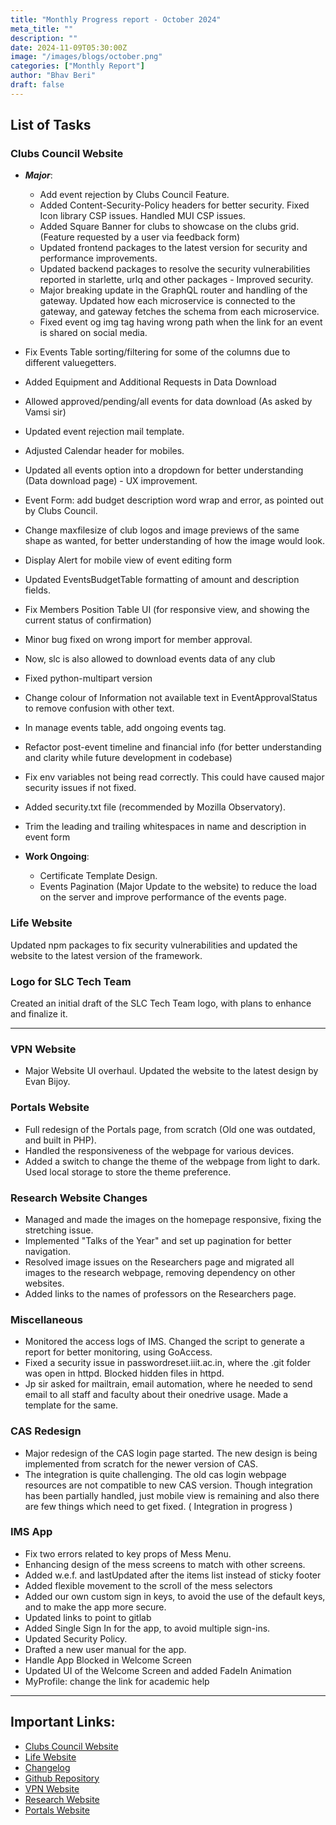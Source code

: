 ```yaml
---
title: "Monthly Progress report - October 2024"
meta_title: ""
description: ""
date: 2024-11-09T05:30:00Z
image: "/images/blogs/october.png"
categories: ["Monthly Report"]
author: "Bhav Beri"
draft: false
---
```


## List of Tasks

### Clubs Council Website
- ***Major***:
    - Add event rejection by Clubs Council Feature.
    - Added Content-Security-Policy headers for better security. Fixed Icon library CSP issues. Handled MUI CSP issues.
    - Added Square Banner for clubs to showcase on the clubs grid. (Feature requested by a user via feedback form)
    - Updated frontend packages to the latest version for security and performance improvements.
    - Updated backend packages to resolve the security vulnerabilities reported in starlette, urlq and other packages - Improved security.
    - Major breaking update in the GraphQL router and handling of the gateway. Updated how each microservice is connected to the gateway, and gateway fetches the schema from each microservice.
    - Fixed event og img tag having wrong path when the link for an event is shared on social media.

- Fix Events Table sorting/filtering for some of the columns due to different valuegetters.
- Added Equipment and Additional Requests in Data Download
- Allowed approved/pending/all events for data download (As asked by Vamsi sir)
- Updated event rejection mail template.
- Adjusted Calendar header for mobiles.
- Updated all events option into a dropdown for better understanding (Data download page) - UX improvement.
- Event Form: add budget description word wrap and error, as pointed out by Clubs Council.
- Change maxfilesize of club logos and image previews of the same shape as wanted, for better understanding of how the image would look.
- Display Alert for mobile view of event editing form
- Updated EventsBudgetTable formatting of amount and description fields.
- Fix Members Position Table UI (for responsive view, and showing the current status of confirmation)
- Minor bug fixed on wrong import for member approval.
- Now, slc is also allowed to download events data of any club
- Fixed python-multipart version
- Change colour of Information not available text in EventApprovalStatus to remove confusion with other text.
- In manage events table, add ongoing events tag.
- Refactor post-event timeline and financial info (for better understanding and clarity while future development in codebase)
- Fix env variables not being read correctly. This could have caused major security issues if not fixed.
- Added security.txt file (recommended by Mozilla Observatory).
- Trim the leading and trailing whitespaces in name and description in event form
- **Work Ongoing**:
    - Certificate Template Design.
    - Events Pagination (Major Update to the website) to reduce the load on the server and improve performance of the events page.

### Life Website
Updated npm packages to fix security vulnerabilities and updated the website to the latest version of the framework.

### Logo for SLC Tech Team
Created an initial draft of the SLC Tech Team logo, with plans to enhance and finalize it.

----

### VPN Website
- Major Website UI overhaul. Updated the website to the latest design by Evan Bijoy.

### Portals Website
- Full redesign of the Portals page, from scratch (Old one was outdated, and built in PHP).
- Handled the responsiveness of the webpage for various devices.
- Added a switch to change the theme of the webpage from light to dark. Used local storage to store the theme preference.

### Research Website Changes
- Managed and made the images on the homepage responsive, fixing the stretching issue.
- Implemented "Talks of the Year" and set up pagination for better navigation.
- Resolved image issues on the Researchers page and migrated all images to the research webpage, removing dependency on other websites.
- Added links to the names of professors on the Researchers page.

### Miscellaneous
- Monitored the access logs of IMS. Changed the script to generate a report for better monitoring, using GoAccess.
- Fixed a security issue in passwordreset.iiit.ac.in, where the .git folder was open in httpd. Blocked hidden files in httpd.
- Jp sir asked for mailtrain, email automation, where he needed to send email to all staff and faculty about their onedrive usage. Made a template for the same.

### CAS Redesign
- Major redesign of the CAS login page started. The new design is being implemented from scratch for the newer version of CAS.
- The integration is quite challenging. The old cas login webpage resources are not compatible to new CAS version. Though integration has been partially handled, just mobile view is remaining and also there are few things which need to get fixed. ( Integration in progress )

### IMS App
- Fix two errors related to key props of Mess Menu.
- Enhancing design of the mess screens to match with other screens.
- Added w.e.f. and lastUpdated after the items list instead of sticky footer
- Added flexible movement to the scroll of the mess selectors
- Added our own custom sign in keys, to avoid the use of the default keys, and to make the app more secure.
- Updated links to point to gitlab
- Added Single Sign In for the app, to avoid multiple sign-ins.
- Updated Security Policy.
- Drafted a new user manual for the app.
- Handle App Blocked in Welcome Screen
- Updated UI of the Welcome Screen and added FadeIn Animation
- MyProfile: change the link for academic help

---

## Important Links:

- [Clubs Council Website](https://clubs.iiit.ac.in)
- [Life Website](https://life.iiit.ac.in)
- [Changelog](https://clubs.iiit.ac.in/changelog)
- [Github Repository](https://github.com/Clubs-Council-IIITH/)
- [VPN Website](https://vpn.iiit.ac.in)
- [Research Website](https://research.iiit.ac.in)
- [Portals Website](https://portals.iiit.ac.in)
